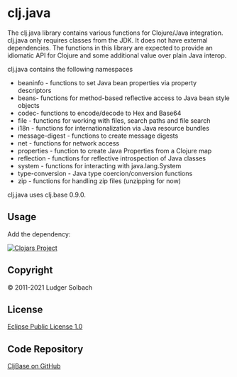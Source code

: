 clj.java
========
The clj.java library contains various functions for Clojure/Java integration.
clj.java only requires classes from the JDK. It does not have external dependencies.
The functions in this library are expected to provide an idiomatic API for Clojure and some additional value over plain Java interop.

clj.java contains the following namespaces
* beaninfo - functions to set Java bean properties via property descriptors
* beans- functions for method-based reflective access to Java bean style objects
* codec- functions to encode/decode to Hex and Base64
* file - functions for working with files, search paths and file search
* i18n - functions for internationalization via Java resource bundles
* message-digest - functions to create message digests
* net - functions for network access
* properties - function to create Java Properties from a Clojure map
* reflection - functions for reflective introspection of Java classes
* system - functions for interacting with java.lang.System
* type-conversion - Java type coercion/conversion functions
* zip - functions for handling zip files (unzipping for now)


clj.java uses clj.base 0.9.0.

Usage
-----
Add the dependency:

[![Clojars Project](https://img.shields.io/clojars/v/org.soulspace.clj/clj.java.svg)](https://clojars.org/org.soulspace.clj/clj.java)

Copyright
---------
© 2011-2021 Ludger Solbach

License
-------
[Eclipse Public License 1.0](http://www.eclipse.org/legal/epl-v10.html)

Code Repository
---------------
[CljBase on GitHub](https://github.com/soulspace-org/clj.java)
